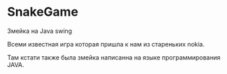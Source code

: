 # SnakeGame
Змейка на Java swing

Всеми известная игра которая пришла
к нам из стареньких nokia. 

Там кстати также была змейка написанна
на языке программирования JAVA.
